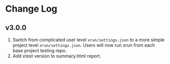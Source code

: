 # Change Log

## v3.0.0
1. Switch from complicated user level `xrun/settings.json` to a more simple project level `xrun/settings.json`. Users will now run xrun from each base  project testing repo.
2. Add xtest version to summary.html report.